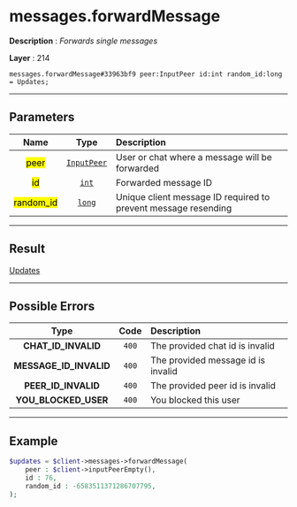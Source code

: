 # messages.forwardMessage

**Description** : *Forwards single messages*

**Layer** : 214

```tl
messages.forwardMessage#33963bf9 peer:InputPeer id:int random_id:long = Updates;
```

---

## Parameters

| Name | Type | Description |
| :---: | :---: | :--- |
| <mark>peer</mark> | [`InputPeer`](type/InputPeer) | User or chat where a message will be forwarded |
| <mark>id</mark> | [`int`](type/int) | Forwarded message ID |
| <mark>random_id</mark> | [`long`](type/long) | Unique client message ID required to prevent message resending |

---

## Result

[Updates](type/Updates)

---

## Possible Errors

| Type | Code | Description |
| :---: | :---: | :--- |
| **CHAT_ID_INVALID** | `400` | The provided chat id is invalid |
| **MESSAGE_ID_INVALID** | `400` | The provided message id is invalid |
| **PEER_ID_INVALID** | `400` | The provided peer id is invalid |
| **YOU_BLOCKED_USER** | `400` | You blocked this user |

---

## Example

```php
$updates = $client->messages->forwardMessage(
	peer : $client->inputPeerEmpty(),
	id : 76,
	random_id : -6583511371286707795,
);
```